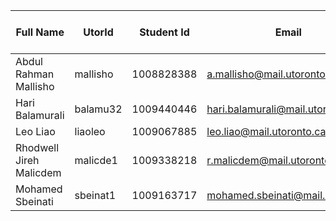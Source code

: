 | Full Name     | UtorId | Student Id | Email                | Best way to Connect | Slack User Name |
|---------------|--------|------------|----------------------|---------------------|------------------|
| Abdul Rahman Mallisho      | mallisho | 1008828388  | a.mallisho@mail.utoronto.ca  | Slack               | Abdul Rahman Mallisho         |
| Hari Balamurali    | balamu32| 1009440446 | hari.balamurali@mail.utoronto.ca | Slack               | Hari Balamurali       |
| Leo Liao      |  liaoleo | 1009067885  | leo.liao@mail.utoronto.ca  | Slack               | Leo Liao         |
| Rhodwell Jireh Malicdem    | malicde1| 1009338218 | r.malicdem@mail.utoronto.ca | Slack               | Rhodwell Jireh Malicdem       |
| Mohamed Sbeinati      | sbeinat1 | 1009163717  | mohamed.sbeinati@mail.utorono.c  | Slack               | Mohamed Sbeinati         |
